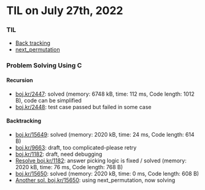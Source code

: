 # **TIL on July 27th, 2022**
### TIL
- [Back tracking](../../../Computer%20Science/Algorithm/backtracking-07-27-2022.md)
- [next_permutation](../../../Languages/C/next-permutation-07-27-2022.md)

### Problem Solving Using C
#### Recursion
- [boj.kr/2447](../../../Problem%20Solving/boj/Recursion/2447-07-27-2022.cpp): solved (memory: 6748 kB, time: 112 ms, Code length: 1012 B), code can be simplified
- [boj.kr/2448](../../../Problem%20Solving/boj/Recursion/2448-07-27-2022.cpp): test case passed but failed in some case

#### Backtracking
- [boj.kr/15649](../../../Problem%20Solving/boj/backtracking/15649-07-27-2022.cpp): solved (memory: 2020 kB, time: 24 ms, Code length: 614 B)
- [boj.kr/9663](../../../Problem%20Solving/boj/backtracking/9663-07-27-2022.cpp): draft, too complicated-please retry
- [boj.kr/1182](../../../Problem%20Solving/boj/backtracking/1182-07-27-2022.cpp): draft, need debugging
- [Resolve boj.kr/1182](../../../Problem%20Solving/boj/backtracking/1182-re-07-27-2022.cpp): answer picking logic is fixed / solved (memory: 2020 kB, time: 76 ms, Code length: 768 B)
- [boj.kr/15650](../../../Problem%20Solving/boj/backtracking/15650-07-27-2022.cpp): solved (memory: 2020 kB, time: 0 ms, Code length: 608 B)
- [Another sol. boj.kr/15650](../../../Problem%20Solving/boj/backtracking/15650-1-07-27-2022.cpp): using next_permutation, now solving